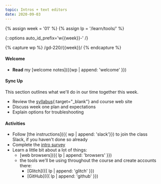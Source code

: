 ```yaml
---
topic: Intros + text editors
date: 2020-09-03
---
```


{% assign week = '01' %}
{% assign lp = '/learn/tools/' %}

{::options auto_id_prefix='w{{week}}-' /}

{% capture wp %}
/gd-220/{{week}}/
{% endcapture %}

#### Welcome

- **Read** my [welcome notes]({{wp | append: 'welcome' }})

#### Sync Up
This section outlines what we'll do in our time together this week.

- Review the [syllabus](https://docs.google.com/document/d/1U2pwRJ7SyvGpGD4lyYk8bEcxOe33caysKf7sSJQlkAM/edit?usp=sharing){:target="_blank"} and course web site
- Discuss week one plan and expectations
- Explain options for troubleshooting

#### Activities
- Follow [the instructions]({{ wp | append: 'slack'}}) to join the class Slack, if you haven't done so already
- Complete the [intro survey](https://forms.gle/7pLHU8oMpfZU5fcA8)
- Learn a little bit about a lot of things:
    - [web browsers]({{ lp | append: 'browsers' }})
    - the tools we'll be using throughout the course and create accounts there:
        - [Glitch]({{ lp | append: 'glitch' }})
        - [GitHub]({{ lp | append: 'github' }})


<!-- ### Resources
- Intro to the [VS Code user interface](https://code.visualstudio.com/docs/getstarted/userinterface)


### Homework
Read the following and bring your **questions**, **quotes**, and **comments/insights**:
- [A brief history of web design for designers](http://blog.froont.com/brief-history-of-web-design-for-designers/)
    - Write an addendum (~200 words; put a Google Doc in the [Assignments Google Drive](https://drive.google.com/drive/folders/1W1ytjoSXqvBVXRDZ41VJo4ro16JKpcoM?usp=sharing))
- [Git and Github in Plain English](https://blog.red-badger.com/2016/11/29/gitgithub-in-plain-english)

{: .highlight }
Have questions? Ask them in the [Slack](https://mica-web.slack.com/)! -->
